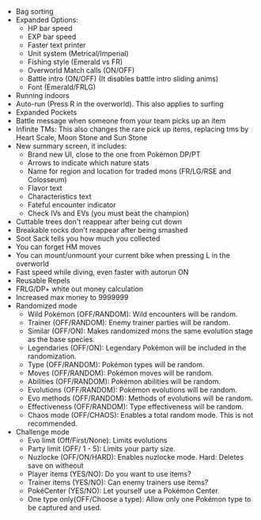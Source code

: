 - Bag sorting
- Expanded Options:
	- HP bar speed
	- EXP bar speed
	- Faster text printer
	- Unit system (Metrical/Imperial)
	- Fishing style (Emerald vs FR)
	- Overworld Match calls (ON/OFF)
	- Battle intro (ON/OFF) (It disables battle intro sliding anims)
	- Font (Emerald/FRLG)
- Running indoors
- Auto-run (Press R in the overworld). This also applies to surfing
- Expanded Pockets
- Battle message when someone from your team picks up an item
- Infinite TMs: This also changes the rare pick up items, replacing tms by Heart Scale, Moon Stone and Sun Stone
- New summary screen, it includes:
	- Brand new UI, close to the one from Pokémon DP/PT
	- Arrows to indicate which nature stats
	- Name for region and location for traded mons (FR/LG/RSE and Colosseum)
	- Flavor text
	- Characteristics text
	- Fateful encounter indicator
	- Check IVs and EVs (you must beat the champion)
- Cuttable trees don't reappear after being cut down
- Breakable rocks don't reappear after being smashed
- Soot Sack tells you how much you collected
- You can forget HM moves
- You can mount/unmount your current bike when pressing L in the overworld
- Fast speed while diving, even faster with autorun ON
- Reusable Repels
- FRLG/DP+ white out money calculation
- Increased max money to 9999999
- Randomized mode
	- Wild Pokémon (OFF/RANDOM): Wild encounters will be random.
	- Trainer (OFF/RANDOM): Enemy trainer parties will be random.
	- Similar (OFF/ON): Makes randomized mons the same evolution stage as the base species.
	- Legendaries (OFF/ON): Legendary Pokémon will be included in the randomization.
	- Type (OFF/RANDOM): Pokémon types will be random.
	- Moves (OFF/RANDOM): Pokémon moves will be random.
	- Abilities (OFF/RANDOM): Pokémon abilities will be random.
	- Evolutions (OFF/RANDOM): Pokémon evolutions will be random.
	- Evo methods (OFF/RANDOM): Methods of evolutions will be random.
	- Effectiveness (OFF/RANDOM): Type effectiveness will be random.
	- Chaos mode (OFF/CHAOS): Enables a total random mode. This is not recommended.
- Challenge mode
	- Evo limit (Off/First/None): Limits evolutions
	- Party limit (OFF/ 1 - 5): Limits your party size.
	- Nuzlocke (OFF/ON/HARD): Enables nuzlocke mode. Hard: Deletes save on witheout
	- Player items (YES/NO): Do you want to use items?
	- Trainer items (YES/NO): Can enemy trainers use items?
	- PokéCenter (YES/NO): Let yourself use a Pokémon Center.
	- One type only(OFF/Choose a type): Allow only one Pokémon type to be captured and used.
